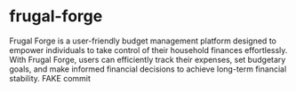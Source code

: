 # frugal-forge
Frugal Forge is a user-friendly budget management platform designed to empower individuals to take control of their household finances effortlessly. With Frugal Forge, users can efficiently track their expenses, set budgetary goals, and make informed financial decisions to achieve long-term financial stability.
FAKE commit